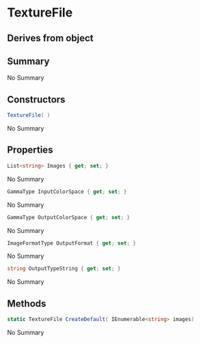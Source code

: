 # TextureFile

## Derives from object

## Summary

No Summary
## Constructors

```c#
TextureFile( ) 
```
No Summary
## Properties

```c#
List<string> Images { get; set; } 
```
No Summary
```c#
GammaType InputColorSpace { get; set; } 
```
No Summary
```c#
GammaType OutputColorSpace { get; set; } 
```
No Summary
```c#
ImageFormatType OutputFormat { get; set; } 
```
No Summary
```c#
string OutputTypeString { get; set; } 
```
No Summary
## Methods

```c#
static TextureFile CreateDefault( IEnumerable<string> images) 
```
No Summary

